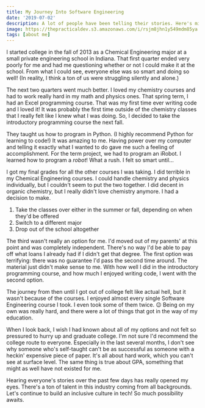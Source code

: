 ```yaml
---
title: My Journey Into Software Engineering
date: '2019-07-02'
description: A lot of people have been telling their stories. Here's mine.
image: https://thepracticaldev.s3.amazonaws.com/i/rsjm8jhn1y549mdm85ya.jpg
tags: [about me]
---
```


I started college in the fall of 2013 as a Chemical Engineering major at a small private engineering school in Indiana. That first quarter ended very poorly for me and had me questioning whether or not I could make it at the school. From what I could see, everyone else was so smart and doing so well! (In reality, I think a ton of us were struggling silently and alone.)

The next two quarters went much better. I loved my chemistry courses and had to work really hard in my math and physics ones. That spring term, I had an Excel programming course. That was my first time ever writing code and I loved it! It was probably the first time outside of the chemistry classes that I really felt like I knew what I was doing. So, I decided to take the introductory programming course the next fall.

They taught us how to program in Python. (I highly recommend Python for learning to code!) It was amazing to me. Having power over my computer and telling it exactly what I wanted to do gave me such a feeling of accomplishment. For the term project, we had to program an iRobot. I learned how to program a _robot_! What a rush. I felt so smart until...

I got my final grades for all the other courses I was taking. I did terrible in my Chemical Engineering courses. I could handle chemistry and physics individually, but I couldn't seem to put the two together. I did decent in organic chemistry, but I really didn't love chemistry anymore. I had a decision to make.

1. Take the classes over either in the summer or fall, depending on when they'd be offered
2. Switch to a different major
3. Drop out of the school altogether

The third wasn't really an option for me. I'd moved out of my parents' at this point and was completely independent. There's no way I'd be able to pay off what loans I already had if I didn't get that degree. The first option was terrifying: there was no guarantee I'd pass the second time around. The material just didn't make sense to me. With how well I did in the introductory programming course, and how much I enjoyed writing code, I went with the second option.

The journey from then until I got out of college felt like actual hell, but it wasn't because of the courses. I enjoyed almost every single Software Engineering course I took. I even took some of them twice. 😉 Being on my own was really hard, and there were a lot of things that got in the way of my education.

When I look back, I wish I had known about all of my options and not felt so pressured to hurry up and graduate college. I'm not sure I'd recommend the college route to everyone. Especially in the last several months, I don't see why someone who's self-taught can't be as successful as someone with a heckin' expensive piece of paper. It's all about hard work, which you can't see at surface level. The same thing is true about GPA, something that might as well have not existed for me.

Hearing everyone's stories over the past few days has really opened my eyes. There's a ton of talent in this industry coming from all backgrounds. Let's continue to build an inclusive culture in tech! So much possibility awaits.
